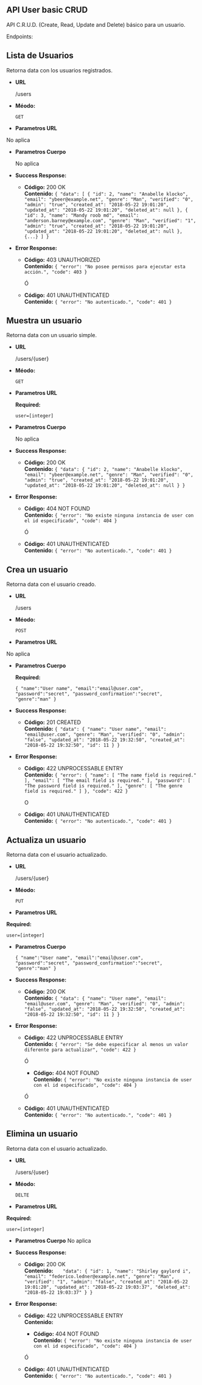 ## API User basic CRUD
API C.R.U.D. (Create, Read, Update and Delete) básico para un usuario.

Endpoints:

**Lista de Usuarios**
----
  Retorna data con los usuarios registrados.

* **URL**

  /users

* **Méodo:**

  `GET`
  
*  **Parametros URL**
	
  No aplica

* **Parametros Cuerpo**
  
  No aplica

* **Success Response:**

  * **Código:** 200 OK <br />
    **Contenido:** 
    `{
	    "data": [
		    {
			    "id": 2,
			    "name": "Anabelle klocko",
			    "email": "ybeer@example.net",
			    "genre": "Man",
			    "verified": "0",
			    "admin": "true",
			    "created_at": "2018-05-22 19:01:20",
			    "updated_at": "2018-05-22 19:01:20",
			    "deleted_at": null
		    },
		    {
			    "id": 3,
			    "name": "Mandy roob md",
			    "email": "anderson.barney@example.com",
			    "genre": "Man",
			    "verified": "1",
			    "admin": "true",
			    "created_at": "2018-05-22 19:01:20",
			    "updated_at": "2018-05-22 19:01:20",
			    "deleted_at": null
		    },
        {...}
	    ]
    }`
 
* **Error Response:**
  * **Código:** 403 UNAUTHORIZED <br />
    **Contenido:** 
    `{
	      "error": "No posee permisos para ejecutar esta acción.",
	      "code": 403
     }`
     
     Ó

  * **Código:** 401 UNAUTHENTICATED <br />
    **Contenido:**
    `{
	      "error": "No autenticado.",
	      "code": 401
     }`

**Muestra un usuario**
----
  Retorna data con un usuario simple.

* **URL**

  /users/{user}

* **Méodo:**

  `GET`
  
*  **Parametros URL**
	
   **Required:**
 
   `user=[integer]`

* **Parametros Cuerpo**
  
  No aplica

* **Success Response:**

  * **Código:** 200 OK <br />
    **Contenido:** 
    `{
	"data": {
		"id": 2,
		"name": "Anabelle klocko",
		"email": "ybeer@example.net",
		"genre": "Man",
		"verified": "0",
		"admin": "true",
		"created_at": "2018-05-22 19:01:20",
		"updated_at": "2018-05-22 19:01:20",
		"deleted_at": null
	}
}`
 
* **Error Response:**
  * **Código:** 404 NOT FOUND <br />
    **Contenido:** 
    `{
	"error": "No existe ninguna instancia de user con el id especificado",
	"code": 404
}`
     
     Ó

  * **Código:** 401 UNAUTHENTICATED <br />
    **Contenido:**
    `{
	      "error": "No autenticado.",
	      "code": 401
     }`


**Crea un usuario**
----
  Retorna data con el usuario creado.

* **URL**

  /users

* **Méodo:**

  `POST`
  
*  **Parametros URL**
	
  No aplica
  
* **Parametros Cuerpo**
  
  **Required:**
 
   `{
	"name":"User name",
	"email":"email@user.com",
	"password":"secret",
	"password_confirmation":"secret",
	"genre":"man"
}`

* **Success Response:**

  * **Código:** 201 CREATED <br />
    **Contenido:** 
    `{
	"data": {
		"name": "User name",
		"email": "email@user.com",
		"genre": "Man",
		"verified": "0",
		"admin": "false",
		"updated_at": "2018-05-22 19:32:50",
		"created_at": "2018-05-22 19:32:50",
		"id": 11
	}
}`
 
* **Error Response:**
  * **Código:** 422 UNPROCESSABLE ENTRY <br />
    **Contenido:** 
    `{
	"error": {
		"name": [
			"The name field is required."
		],
		"email": [
			"The email field is required."
		],
		"password": [
			"The password field is required."
		],
		"genre": [
			"The genre field is required."
		]
	},
	"code": 422
}`
     
     O

  * **Código:** 401 UNAUTHENTICATED <br />
    **Contenido:**
    `{
	      "error": "No autenticado.",
	      "code": 401
     }`
     
**Actualiza un usuario**
----
  Retorna data con el usuario actualizado.

* **URL**

  /users/{user}

* **Méodo:**

  `PUT`
  
*  **Parametros URL**
	
  **Required:**
 
   `user=[integer]`
  
* **Parametros Cuerpo**

   `{
	"name":"User name",
	"email":"email@user.com",
	"password":"secret",
	"password_confirmation":"secret",
	"genre":"man"
}`

* **Success Response:**

  * **Código:** 200 OK <br />
    **Contenido:** 
    `{
	"data": {
		"name": "User name",
		"email": "email@user.com",
		"genre": "Man",
		"verified": "0",
		"admin": "false",
		"updated_at": "2018-05-22 19:32:50",
		"created_at": "2018-05-22 19:32:50",
		"id": 11
	}
}`
 
* **Error Response:**
  * **Código:** 422 UNPROCESSABLE ENTRY <br />
    **Contenido:** 
    `{
	"error": "Se debe especificar al menos un valor diferente para actualizar",
	"code": 422
}`
     
	Ó
     
     * **Código:** 404 NOT FOUND <br />
    **Contenido:** 
    `{
	"error": "No existe ninguna instancia de user con el id especificado",
	"code": 404
}`

	Ó
     
  * **Código:** 401 UNAUTHENTICATED <br />
    **Contenido:**
    `{
	      "error": "No autenticado.",
	      "code": 401
    }`

**Elimina un usuario**
----
  Retorna data con el usuario actualizado.

* **URL**

  /users/{user}

* **Méodo:**

  `DELTE`
  
*  **Parametros URL**
	
  **Required:**
 
   `user=[integer]`
  
* **Parametros Cuerpo**
No aplica

* **Success Response:**

  * **Código:** 200 OK <br />
    **Contenido:** 
    `	"data": {
		"id": 1,
		"name": "Shirley gaylord i",
		"email": "federico.ledner@example.net",
		"genre": "Man",
		"verified": "1",
		"admin": "false",
		"created_at": "2018-05-22 19:01:20",
		"updated_at": "2018-05-22 19:03:37",
		"deleted_at": "2018-05-22 19:03:37"
	}
}`
 
* **Error Response:**
  * **Código:** 422 UNPROCESSABLE ENTRY <br />
    **Contenido:** 
     
     * **Código:** 404 NOT FOUND <br />
    **Contenido:** 
    `{
	"error": "No existe ninguna instancia de user con el id especificado",
	"code": 404
}`

	Ó
     
  * **Código:** 401 UNAUTHENTICATED <br />
    **Contenido:**
    `{
	      "error": "No autenticado.",
	      "code": 401
    }`
